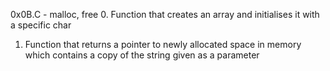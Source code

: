 0x0B.C - malloc, free
0. Function that creates an array and initialises it with a specific char
1. Function that returns a pointer to newly allocated space in memory which contains a copy of the string given as a parameter
